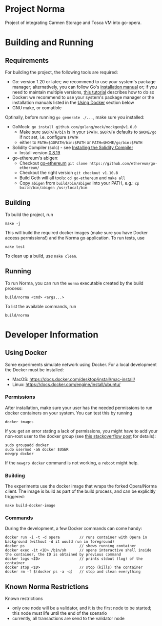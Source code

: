 Project Norma
=============

Project of integrating Carmen Storage and Tosca VM into go-opera.

# Building and Running

## Requirements

For building the project, the following tools are required:
* Go: version 1.20 or later; we recommend to use your system's package manager; alternatively, you can follow Go's [installation manual](https://go.dev/doc/install) or; if you need to maintain multiple versions, [this tutorial](https://go.dev/doc/manage-install) describes how to do so
* Docker: we recommend to use your system's package manager or the installation manuals listed in the [Using Docker](#using-docker) section below
* GNU make, or comatible

Optinally, before running `go generate ./...`, make sure you installed:
* GoMock: `go install github.com/golang/mock/mockgen@v1.6.0`
  * Make sure `$GOPATH/bin` is in your `$PATH`. `$GOPATH` defaults to `$HOME/go` if not set, i.e. configure `$PATH` 
  * either to `PATH=$GOPATH/bin:$PATH` or `PATH=$HOME/go/bin:$PATH` 
* Solidity Compiler (solc) - see [Installing the Solidity Compiler](https://docs.soliditylang.org/en/latest/installing-solidity.html)
  * Install version [0.8.19](https://github.com/ethereum/solidity/releases/tag/v0.8.19)
* go-ethereum's abigen: 
  * Checkout [go-ethereum](https://github.com/ethereum/go-ethereum/) `git clone https://github.com/ethereum/go-ethereum/`
  * Checkout the right version `git checkout v1.10.8`
  * Build Geth will all tools: `cd go-ethereum` and `make all`
  * Copy `abigen` from `build/bin/abigen` into your PATH, e.g.: `cp build/bin/abigen /usr/local/bin`


## Building

To build the project, run
```
make -j
```
This will build the required docker images (make sure you have Docker access permissions!) and the Norma go application. To run tests, use
```
make test
```
To clean up a build, use `make clean`.

## Running

To run Norma, you can run the `norma` executable created by the build process:
```
build/norma <cmd> <args...>
```
To list the available commands, run
```
build/norma
```


# Developer Information

## Using Docker

Some experiments simulate network using Docker. For a local development the Docker must be installed:
* MacOS: https://docs.docker.com/desktop/install/mac-install/
* Linux: https://docs.docker.com/engine/install/ubuntu/

### Permissions
After installation, make sure your user has the needed permissions to run docker containers on your system. You can test this by running
```
docker images
```
If you get an error stating a lack of permissions, you might have to add your non-root user to the docker group (see [this stackoverflow post](https://stackoverflow.com/questions/48957195/how-to-fix-docker-got-permission-denied-issue) for details):
```
sudo groupadd docker
sudo usermod -aG docker $USER
newgrp docker
```
If the `newgrp docker` command is not working, a `reboot` might help.


### Building
The experiments use the docker image that wraps the forked Opera/Norma client. The image is build as part of 
the build process, and can be explicitly triggered:
```
make build-docker-image
```

### Commands
During the development, a few Docker commands can come handy:
```
docker run -i -t -d opera         // runs container with Opera in background (without -d it would run in foreground)
docker ps                         // shows running container
docker exec -it <ID> /bin/sh      // opens interactive shell inside the container, the ID is obtained by previous command
docker logs <ID>                  // prints stdout (log) of the container
docker stop <ID>                  // stop (kills) the container
docker rm -f $(docker ps -a -q)   // stop and clean everything 
```

## Known Norma Restrictions

Known restrictions
 - only one node will be a validator, and it is the first node to be started; this node must life until the end of the scenario
 - currently, all transactions are send to the validator node
